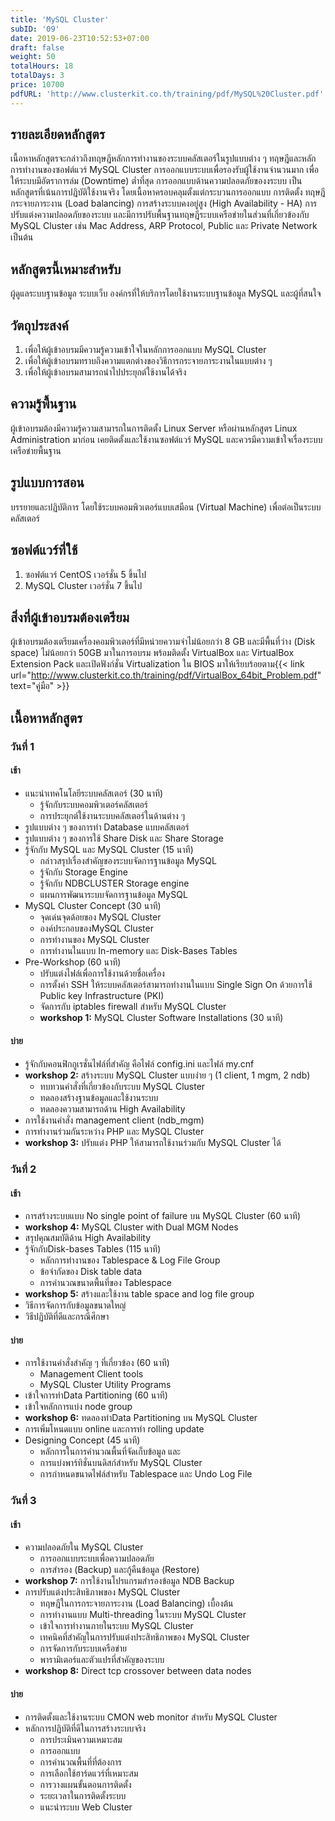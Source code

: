 ```yaml
---
title: 'MySQL Cluster'
subID: '09'
date: 2019-06-23T10:52:53+07:00
draft: false
weight: 50
totalHours: 18
totalDays: 3
price: 10700
pdfURL: 'http://www.clusterkit.co.th/training/pdf/MySQL%20Cluster.pdf'
---
```


## รายละเอียดหลักสูตร

เนื้อหาหลักสูตรจะกล่าวถึงทฤษฎีหลักการทำงานของระบบคลัสเตอร์ในรูปแบบต่าง ๆ ทฤษฎีและหลักการทำงานของซอฟต์แวร์ MySQL Cluster การออกแบบระบบเพื่อรองรับผู้ใช้งานจำนวนมาก เพื่อให้ระบบมีอัตราการล่ม (Downtime) ต่ำที่สุด การออกแบบด้านความปลอดภัยของงระบบ เป็นหลักสูตรที่เน้นการปฎิบัติใช้งานจริง โดยเนื้อหาครอบคลุมตั้งแต่กระบวนการออกแบบ การติดตั้ง ทฤษฎีกระจายภาระงาน (Load balancing) การสร้างระบบคงอยู่สูง (High Availability - HA) การปรับแต่งความปลอดภัยของระบบ และมีการปรับพื้นฐานทฤษฎีระบบเครือข่ายในส่วนที่เกี่ยวข้องกับ MySQL Cluster เช่น Mac Address, ARP Protocol, Public และ Private Network เป็นต้น

## หลักสูตรนี้เหมาะสำหรับ

ผู้ดูแลระบบฐานข้อมูล ระบบเว็บ องค์กรที่ให้บริการโดยใช้งานระบบฐานข้อมูล MySQL และผู้ที่สนใจ

## วัตถุประสงค์

1. เพื่อให้ผู้เข้าอบรมมีความรู้ความเข้าใจในหลักการออกแบบ MySQL Cluster
2. เพื่อให้ผู้เข้าอบรมทราบถึงความแตกต่างของวิธีการกระจายภาระงานในแบบต่าง ๆ
3. เพื่อให้ผู้เข้าอบรมสามารถนำไปประยุกต์ใช้งานได้จริง

## ความรู้พื้นฐาน

ผู้เข้าอบรมต้องมีความรู้ความสามารถในการติดตั้ง Linux Server หรือผ่านหลักสูตร Linux Administration มาก่อน เคยติดตั้งและใช้งานซอฟต์แวร์ MySQL และควรมีความเข้าใจเรื่องระบบเครือข่ายพื้นฐาน

## รูปแบบการสอน

บรรยายและปฏิบัติการ โดยใช้ระบบคอมพิวเตอร์แบบเสมือน (Virtual Machine) เพื่อต่อเป็นระบบคลัสเตอร์

## ซอฟต์แวร์ที่ใช้

1. ซอฟต์แวร์ CentOS เวอร์ชั่น 5 ขึ้นไป
2. MySQL Cluster เวอร์ชั่น 7 ขึ้นไป

## สิ่งที่ผู้เข้าอบรมต้องเตรียม

ผู้เข้าอบรมต้องเตรียมเครื่องคอมพิวเตอร์ที่มีหน่วยความจำไม่น้อยกว่า 8 GB และมีพื้นที่ว่าง (Disk space) ไม่น้อยกว่า 50GB มาในการอบรม พร้อมติดตั้ง VirtualBox และ VirtualBox Extension Pack และเปิดฟังก์ชั่น Virtualization ใน BIOS มาให้เรียบร้อยตาม{{< link url="http://www.clusterkit.co.th/training/pdf/VirtualBox_64bit_Problem.pdf" text="คู่มือ" >}}

## เนื้อหาหลักสูตร

### วันที่ 1

#### เช้า

- แนะนำเทคโนโลยีระบบคลัสเตอร์ (30 นาที)
  - รู้จักกับระบบคอมพิวเตอร์คลัสเตอร์
  - การประยุกต์ใช้งานระบบคลัสเตอร์ในด้านต่าง ๆ
- รูปแบบต่าง ๆ ของการทำ Database แบบคลัสเตอร์
- รูปแบบต่าง ๆ ของการใช้ Share Disk และ Share Storage
- รู้จักกับ MySQL และ MySQL Cluster (15 นาที)
  - กล่าวสรุปเรื่องสำคัญของระบบจัดการฐานข้อมูล MySQL
  - รู้จักกับ Storage Engine
  - รู้จักกับ NDBCLUSTER Storage engine
  - แผนการพัฒนาระบบจัดการฐานข้อมูล MySQL
- MySQL Cluster Concept (30 นาที)
  - จุดเด่นจุดด้อยของ MySQL Cluster
  - องค์ประกอบของMySQL Cluster
  - การทำงานของ MySQL Cluster
  - การทำงานในแบบ In-memory และ Disk-Bases Tables
- Pre-Workshop (60 นาที)
  - ปรับแต่งไฟล์เพื่อการใช้งานด้วยชื่อเครื่อง
  - การตั้งค่า SSH ให้ระบบคลัสเตอร์สามารถทำงานในแบบ Single Sign On ด้วยการใช้ Public key Infrastructure (PKI)
  - จัดการกับ iptables firewall สำหรับ MySQL Cluster
  - **workshop 1:** MySQL Cluster Software Installations (30 นาที)

#### บ่าย

- รู้จักกับคอนฟิกกูเรชั่นไฟล์ที่สำคัญ คือไฟล์ config.ini และไฟล์ my.cnf
- **workshop 2:** สร้างระบบ MySQL Cluster แบบง่าย ๆ (1 client, 1 mgm, 2 ndb)
  - ทบทวนคำสั่งที่เกี่ยวข้องกับระบบ MySQL Cluster
  - ทดลองสร้างฐานข้อมูลและใช้งานระบบ
  - ทดลองความสามารถด้าน High Availability
- การใช้งานคำสั่ง management client (ndb_mgm)
- การทำงานร่วมกันระหว่าง PHP และ MySQL Cluster
- **workshop 3:** ปรับแต่ง PHP ให้สามารถใช้งานร่วมกับ MySQL Cluster ได้

### วันที่ 2

#### เช้า

- การสร้างระบบแบบ No single point of failure บน MySQL Cluster (60 นาที)
- **workshop 4:** MySQL Cluster with Dual MGM Nodes
- สรุปคุณสมบัติด้าน High Availability
- รู้จักกับDisk-bases Tables (115 นาที)
  - หลักการทำงานของ Tablespace & Log File Group
  - ข้อจำกัดของ Disk table data
  - การคำนวณขนาดพื้นที่ของ Tablespace
- **workshop 5:** สร้างและใช้งาน table space and log file group
- วิธีการจัดการกับข้อมูลขนาดใหญ่
- วิธีปฏิบัติที่ดีและกรณีศึกษา

#### บ่าย

- การใช้งานคำสั่งสำคัญ ๆ ที่เกี่ยวข้อง (60 นาที)
  - Management Client tools
  - MySQL Cluster Utility Programs
- เข้าใจการทำData Partitioning (60 นาที)
- เข้าใจหลักการแบ่ง node group
- **workshop 6:** ทดลองทำData Partitioning บน MySQL Cluster
- การเพิ่มโหนดแบบ online และการทำ rolling update
- Designing Concept (45 นาที)
  - หลักการในการคำนวณพื้นที่จัดเก็บข้อมูล และ
  - การแบ่งพาร์ทิชั่นบนดิสก์สำหรับ MySQL Cluster
  - การกำหนดขนาดไฟล์สำหรับ Tablespace และ Undo Log File

### วันที่ 3

#### เช้า

- ความปลอดภัยใน MySQL Cluster
  - การออกแบบระบบเพื่อความปลอดภัย
  - การสำรอง (Backup) และกู้คืนข้อมูล (Restore)
- **workshop 7:** การใช้งานโปรแกรมสำรองข้อมูล NDB Backup
- การปรับแต่งประสิทธิภาพของ MySQL Cluster
  - ทฤษฎีในการกระจายภาระงาน (Load Balancing) เบื้องต้น
  - การทำงานแบบ Multi-threading ในระบบ MySQL Cluster
  - เข้าใจการทำงานภายในระบบ MySQL Cluster
  - เทคนิคที่สำคัญในการปรับแต่งประสิทธิภาพของ MySQL Cluster
  - การจัดการกับระบบเครือข่าย
  - พารามิเตอร์และตัวแปรที่สำคัญของระบบ
- **workshop 8:** Direct tcp crossover between data nodes

#### บ่าย

- การติดตั้งและใช้งานระบบ CMON web monitor สำหรับ MySQL Cluster
- หลักการปฏิบัติที่ดีในการสร้างระบบจริง
  - การประเมินความเหมาะสม
  - การออกแบบ
  - การคำนวณพื้นที่ที่ต้องการ
  - การเลือกใช้ฮาร์ดแวร์ที่เหมาะสม
  - การวางแผนขั้นตอนการติดตั้ง
  - ระยะเวลาในการติดตั้งระบบ
  - แนะนำระบบ Web Cluster
